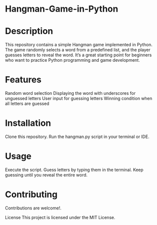 # Hangman-Game-in-Python

# Description
This repository contains a simple Hangman game implemented in Python. The game randomly selects a word from a predefined list, and the player guesses letters to reveal the word. It’s a great starting point for beginners who want to practice Python programming and game development.

# Features
Random word selection
Displaying the word with underscores for unguessed letters
User input for guessing letters
Winning condition when all letters are guessed

# Installation
Clone this repository.
Run the hangman.py script in your terminal or IDE.

# Usage
Execute the script.
Guess letters by typing them in the terminal.
Keep guessing until you reveal the entire word.

# Contributing
Contributions are welcome!.

License
This project is licensed under the MIT License.
